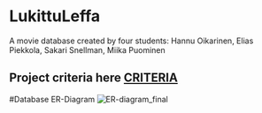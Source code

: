 # LukittuLeffa

A movie database created by four students:
Hannu Oikarinen, Elias Piekkola, Sakari Snellman, Miika Puominen

## Project criteria here [CRITERIA](https://moodle.oulu.fi/pluginfile.php/2017822/mod_label/intro/Elokuvasovellus.pdf)

#Database ER-Diagram 
![ER-diagram_final](https://github.com/TVT22-8/LukittuLeffa/assets/127964245/25d4ef73-864c-4c7c-b024-6599fa8b1169)
